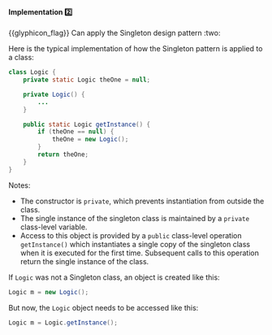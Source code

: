 <div id="title">

#### Implementation :two:

</div>
<span id="outcomes">{{glyphicon_flag}} Can apply the Singleton design pattern :two:</span>

<div id="body">

Here is the typical implementation of how the Singleton pattern is applied to a class:

```java
class Logic {
    private static Logic theOne = null;

    private Logic() {
        ...
    }

    public static Logic getInstance() {
        if (theOne == null) {
            theOne = new Logic();
        }
        return theOne;
    }
}
```

Notes:

* The constructor is `private`, which prevents instantiation from outside the class.
* The single instance of the singleton class is maintained by a `private` class-level variable.
* Access to this object is provided by a `public` class-level operation `getInstance()` which instantiates a single copy of the singleton class when it is executed for the first time. Subsequent calls to this operation return the single instance of the class.

If `Logic` was not a Singleton class, an object is created like this:
```java
Logic m = new Logic();
```

But now, the `Logic` object needs to be accessed like this:
```java
Logic m = Logic.getInstance();
```



</div>

<div id="extras">
</div>
